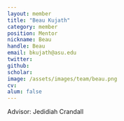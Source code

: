 ```yaml
---
layout: member
title: "Beau Kujath"
category: member
position: Mentor
nickname: Beau
handle: Beau
email: bkujath@asu.edu 
twitter: 
github: 
scholar: 
image: /assets/images/team/beau.png
cv: 
alum: false
---
```

Advisor: Jedidiah Crandall
